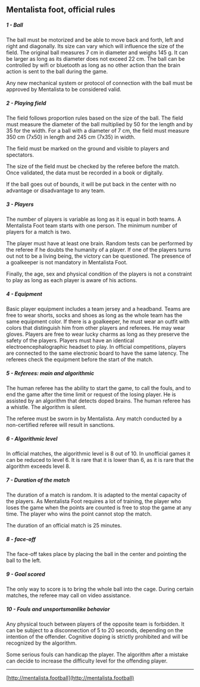 ## Mentalista foot, official rules

##### 1 - Ball

The ball must be motorized and be able to move back and forth, left and right and diagonally. Its size can vary which will influence the size of the field. The original ball measures 7 cm in diameter and weighs 145 g. It can be larger as long as its diameter does not exceed 22 cm. The ball can be controlled by wifi or bluetooth as long as no other action than the brain action is sent to the ball during the game.

Any new mechanical system or protocol of connection with the ball must be approved by Mentalista to be considered valid.

##### 2 - Playing field

The field follows proportion rules based on the size of the ball. The field must measure the diameter of the ball multiplied by 50 for the length and by 35 for the width. For a ball with a diameter of 7 cm, the field must measure 350 cm (7x50) in length and 245 cm (7x35) in width.

The field must be marked on the ground and visible to players and spectators.

The size of the field must be checked by the referee before the match. Once validated, the data must be recorded in a book or digitally.

If the ball goes out of bounds, it will be put back in the center with no advantage or disadvantage to any team.

##### 3 - Players

The number of players is variable as long as it is equal in both teams. A Mentalista Foot team starts with one person. The minimum number of players for a match is two.

The player must have at least one brain. Random tests can be performed by the referee if he doubts the humanity of a player. If one of the players turns out not to be a living being, the victory can be questioned. The presence of a goalkeeper is not mandatory in Mentalista Foot.

Finally, the age, sex and physical condition of the players is not a constraint to play as long as each player is aware of his actions.

##### 4 - Equipment

Basic player equipment includes a team jersey and a headband. Teams are free to wear shorts, socks and shoes as long as the whole team has the same equipment color. If there is a goalkeeper, he must wear an outfit with colors that distinguish him from other players and referees. He may wear gloves. Players are free to wear lucky charms as long as they preserve the safety of the players. Players must have an identical electroencephalographic headset to play. In official competitions, players are connected to the same electronic board to have the same latency. The referees check the equipment before the start of the match.

##### 5 - Referees: main and algorithmic

The human referee has the ability to start the game, to call the fouls, and to end the game after the time limit or request of the losing player. He is assisted by an algorithm that detects doped brains. The human referee has a whistle. The algorithm is silent.

The referee must be sworn in by Mentalista. Any match conducted by a non-certified referee will result in sanctions.

##### 6 - Algorithmic level

In official matches, the algorithmic level is 8 out of 10. In unofficial games it can be reduced to level 6. It is rare that it is lower than 6, as it is rare that the algorithm exceeds level 8.

##### 7 - Duration of the match

The duration of a match is random. It is adapted to the mental capacity of the players. As Mentalista Foot requires a lot of training, the player who loses the game when the points are counted is free to stop the game at any time. The player who wins the point cannot stop the match.

The duration of an official match is 25 minutes.

##### 8 - face-off

The face-off takes place by placing the ball in the center and pointing the ball to the left.

##### 9 - Goal scored

The only way to score is to bring the whole ball into the cage. During certain matches, the referee may call on video assistance.

##### 10 - Fouls and unsportsmanlike behavior

Any physical touch between players of the opposite team is forbidden. It can be subject to a disconnection of 5 to 20 seconds, depending on the intention of the offender. Cognitive doping is strictly prohibited and will be recognized by the algorithm.

Some serious fouls can handicap the player. The algorithm after a mistake can decide to increase the difficulty level for the offending player.

__________________________

[http://mentalista.football](http://mentalista.football)
